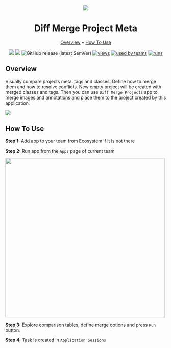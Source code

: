 <div align="center" markdown>
<img src="https://i.imgur.com/VQSbsqa.png"/>

# Diff Merge Project Meta

<p align="center">
  <a href="#Overview">Overview</a> •
  <a href="#How-To-Use">How To Use</a>
</p>


[![](https://img.shields.io/badge/supervisely-ecosystem-brightgreen)](https://ecosystem.supervise.ly/apps/diff-merge-project-meta)
[![](https://img.shields.io/badge/slack-chat-green.svg?logo=slack)](https://supervise.ly/slack)
![GitHub release (latest SemVer)](https://img.shields.io/github/v/release/supervisely-ecosystem/diff-merge-project-meta)
[![views](https://app.supervise.ly/public/api/v3/ecosystem.counters?repo=supervisely-ecosystem/diff-merge-project-meta&counter=views&label=views)](https://supervise.ly)
[![used by teams](https://app.supervise.ly/public/api/v3/ecosystem.counters?repo=supervisely-ecosystem/diff-merge-project-meta&counter=downloads&label=used%20by%20teams)](https://supervise.ly)
[![runs](https://app.supervise.ly/public/api/v3/ecosystem.counters?repo=supervisely-ecosystem/diff-merge-project-meta&counter=runs&label=runs)](https://supervise.ly)

</div>

## Overview

Visually compare projects meta: tags and classes. Define how to merge them and how to resolve conflicts. New empty project will be created with merged classes and tags. Then you can use `Diff Merge Projects` app to merge images and annotations and place them to the project created by this application.

<img src="https://i.imgur.com/qjCJL5F.png"/>

## How To Use

**Step 1:** Add app to your team from Ecosystem if it is not there

**Step 2:** Run app from the `Apps` page of current team

<img src="https://i.imgur.com/QRYME1U.png" width="500px"/>

**Step 3:** Explore comparison tables, define merge options and press `Run` button.

**Step 4:** Task is created in `Application Sessions`
